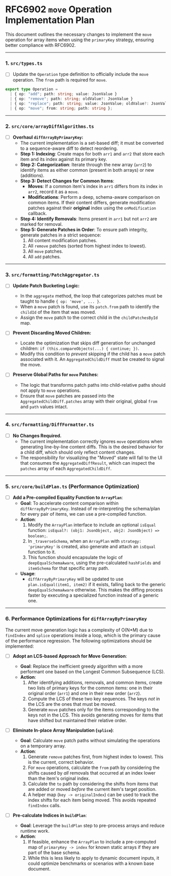 # RFC6902 `move` Operation Implementation Plan

This document outlines the necessary changes to implement the `move` operation for array items when using the `primaryKey` strategy, ensuring better compliance with RFC6902.

---

### 1. `src/types.ts`

- [ ] Update the `Operation` type definition to officially include the `move` operation. The `from` path is required for `move`.

```typescript
export type Operation =
  | { op: "add"; path: string; value: JsonValue }
  | { op: "remove"; path: string; oldValue?: JsonValue }
  | { op: "replace"; path: string; value: JsonValue; oldValue?: JsonValue }
  | { op: "move"; from: string; path: string };
```

---

### 2. `src/core/arrayDiffAlgorithms.ts`

- [ ] **Overhaul `diffArrayByPrimaryKey`:**
    - The current implementation is a set-based diff; it must be converted to a sequence-aware diff to detect reordering.
    - **Step 1: Indexing**: Create maps for both `arr1` and `arr2` that store each item and its index against its primary key.
    - **Step 2: Categorization**: Iterate through the new array (`arr2`) to identify items as either common (present in both arrays) or new (additions).
    - **Step 3: Detect Changes for Common Items**:
        - **Moves**: If a common item's index in `arr1` differs from its index in `arr2`, record it as a `move`.
        - **Modifications**: Perform a deep, schema-aware comparison on common items. If their content differs, generate modification patches against their **original** index using the `onModification` callback.
    - **Step 4: Identify Removals**: Items present in `arr1` but not `arr2` are marked for removal.
    - **Step 5: Generate Patches in Order**: To ensure path integrity, generate patches in a strict sequence:
        1.  All content modification patches.
        2.  All `remove` patches (sorted from highest index to lowest).
        3.  All `move` patches.
        4.  All `add` patches.

---

### 3. `src/formatting/PatchAggregator.ts`

- [ ] **Update Patch Bucketing Logic:**
    - In the `aggregate` method, the loop that categorizes patches must be taught to handle `{ op: 'move', ... }`.
    - When a `move` patch is found, use its `patch.from` path to identify the `childId` of the item that was moved.
    - Assign the `move` patch to the correct child in the `childPatchesById` map.

- [ ] **Prevent Discarding Moved Children:**
    - Locate the optimization that skips diff generation for unchanged children: `if (this.compareObjects(...) { continue; })`.
    - Modify this condition to *prevent* skipping if the child has a `move` patch associated with it. An `AggregatedChildDiff` must be created to signal the move.

- [ ] **Preserve Global Paths for `move` Patches:**
    - The logic that transforms patch paths into child-relative paths should not apply to `move` operations.
    - Ensure that `move` patches are passed into the `AggregatedChildDiff.patches` array with their original, global `from` and `path` values intact.

---

### 4. `src/formatting/DiffFormatter.ts`

- [ ] **No Changes Required.**
    - The current implementation correctly ignores `move` operations when generating line-by-line content diffs. This is the desired behavior for a child diff, which should only reflect content changes.
    - The responsibility for visualizing the "Moved" state will fall to the UI that consumes the `AggregatedDiffResult`, which can inspect the `patches` array of each `AggregatedChildDiff`.

---

### 5. `src/core/buildPlan.ts` (Performance Optimization)

- [ ] **Add a Pre-compiled Equality Function to `ArrayPlan`**:
    - **Goal**: To accelerate content comparison within `diffArrayByPrimaryKey`. Instead of re-interpreting the schema/plan for every pair of items, we can use a pre-compiled function.
    - **Action**:
        1.  Modify the `ArrayPlan` interface to include an optional `isEqual` function: `isEqual?: (obj1: JsonObject, obj2: JsonObject) => boolean;`.
        2.  In `_traverseSchema`, when an `ArrayPlan` with `strategy: 'primaryKey'` is created, also generate and attach an `isEqual` function to it.
        3.  This function should encapsulate the logic of `deepEqualSchemaAware`, using the pre-calculated `hashFields` and `itemSchema` for that specific array path.
    - **Usage**:
        - `diffArrayByPrimaryKey` will be updated to use `plan.isEqual(item1, item2)` if it exists, falling back to the generic `deepEqualSchemaAware` otherwise. This makes the diffing process faster by executing a specialized function instead of a generic one.

---

### 6. Performance Optimizations for `diffArrayByPrimaryKey`

The current move generation logic has a complexity of O(N*M) due to `findIndex` and `splice` operations inside a loop, which is the primary cause of the performance regression. The following optimizations should be implemented:

- [ ] **Adopt an LCS-based Approach for Move Generation**:
    - **Goal**: Replace the inefficient greedy algorithm with a more performant one based on the Longest Common Subsequence (LCS).
    - **Action**:
        1.  After identifying additions, removals, and common items, create two lists of primary keys for the common items: one in their original order (`arr1`) and one in their new order (`arr2`).
        2.  Compute the LCS of these two key sequences. The keys *not* in the LCS are the ones that must be moved.
        3.  Generate `move` patches only for the items corresponding to the keys not in the LCS. This avoids generating moves for items that have shifted but maintained their relative order.

- [ ] **Eliminate In-place Array Manipulation (`splice`)**:
    - **Goal**: Calculate `move` patch paths without simulating the operations on a temporary array.
    - **Action**:
        1.  Generate `remove` patches first, from highest index to lowest. This is the current, correct behavior.
        2.  For `move` operations, calculate the `from` path by considering the shifts caused by *all* removals that occurred at an index lower than the item's original index.
        3.  Calculate the `to` path by considering the shifts from items that are added or moved *before* the current item's target position.
        4.  A helper map (`key -> originalIndex`) can be used to track the index shifts for each item being moved. This avoids repeated `findIndex` calls.

- [ ] **Pre-calculate Indices in `buildPlan`**:
    - **Goal**: Leverage the `buildPlan` step to pre-process arrays and reduce runtime work.
    - **Action**:
        1.  If feasible, enhance the `ArrayPlan` to include a pre-computed map of `primaryKey -> index` for known static arrays if they are part of the base schema.
        2.  While this is less likely to apply to dynamic document inputs, it could optimize benchmarks or scenarios with a known base document. 